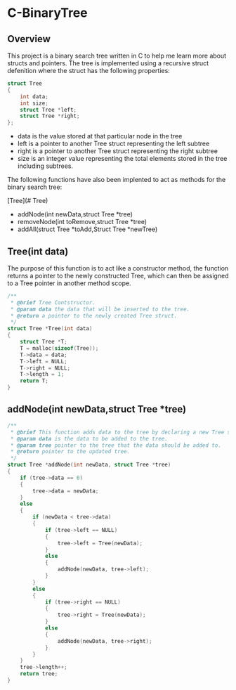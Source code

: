 # C-BinaryTree

## Overview

This project is a binary search tree written in C to help me learn more about structs and pointers. The tree is implemented using a recursive struct defenition where the struct has the following properties:

```C
struct Tree
{
    int data;
    int size;
    struct Tree *left;
    struct Tree *right;
};
```
- data is the value stored at that particular node in the tree
- left is a pointer to another Tree struct representing the left subtree
- right is a pointer to another Tree struct representing the right subtree
- size is an integer value representing the total elements stored in the tree including subtrees.

The following functions have also been implented to act as methods for the binary search tree:

[Tree](# Tree)
- addNode(int newData,struct Tree *tree)
- removeNode(int toRemove,struct Tree *tree)
- addAll(struct Tree *toAdd,Struct Tree *newTree)

## Tree(int data)

The purpose of this function is to act like a constructor method, the function returns a pointer to the newly constructed Tree, which can then be assigned to a Tree pointer in another method scope.

```C
/**
 * @brief Tree Contstructor.
 * @param data the data that will be inserted to the tree.
 * @return a pointer to the newly created Tree struct.
 */
struct Tree *Tree(int data)
{
    struct Tree *T;
    T = malloc(sizeof(Tree));
    T->data = data;
    T->left = NULL;
    T->right = NULL;
    T->length = 1;
    return T;
}
```

## addNode(int newData,struct Tree *tree)



```C
/**
 * @brief This function adds data to the tree by declaring a new Tree struct.
 * @param data is the data to be added to the tree.
 * @param tree pointer to the tree that the data should be added to.
 * @return pointer to the updated tree.
 */
struct Tree *addNode(int newData, struct Tree *tree)
{
    if (tree->data == 0)
    {
        tree->data = newData;
    }
    else
    {
        if (newData < tree->data)
        {
            if (tree->left == NULL)
            {
                tree->left = Tree(newData);
            }
            else
            {
                addNode(newData, tree->left);
            }
        }
        else
        {
            if (tree->right == NULL)
            {
                tree->right = Tree(newData);
            }
            else
            {
                addNode(newData, tree->right);
            }
        }
    }
    tree->length++;
    return tree;
}
```